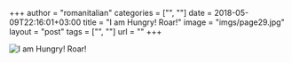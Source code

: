 +++
author = "romanitalian"
categories = ["", ""]
date = 2018-05-09T22:16:01+03:00
title = "I am Hungry! Roar!"
image = "imgs/page29.jpg"
layout = "post"
tags = ["", ""]
url = ""
+++

<img src="/imgs/page29.jpg" alt="I am Hungry! Roar!">
